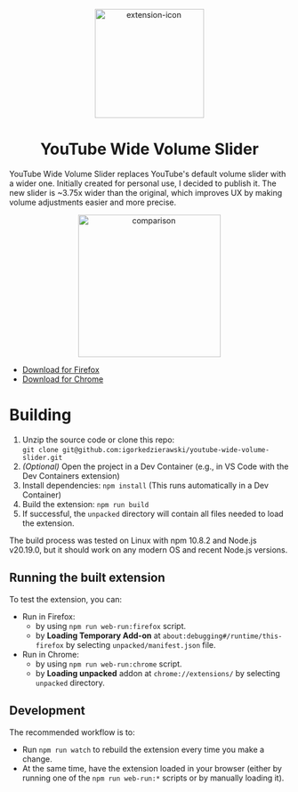 <p align="center">
  <img src="https://github.com/user-attachments/assets/cafa60da-59c1-4635-a34b-5368e989349e" alt="extension-icon" width="196">
</p>

<h1 align="center">YouTube Wide Volume Slider</h1>

YouTube Wide Volume Slider replaces YouTube's default volume slider with a wider one. Initially created for personal use, I decided to publish it. The new slider is ~3.75x wider than the original, which improves UX by making volume adjustments easier and more precise.

<p align="center">
  <img src="https://github.com/user-attachments/assets/3389646a-8f69-47b6-bfa8-7c78799b10b8" alt="comparison" width="256">
</p>

  - [Download for Firefox](https://addons.mozilla.org/en-US/firefox/addon/youtube-wide-volume-slider/)
  - [Download for Chrome](https://chromewebstore.google.com/detail/youtube-wide-volume-slide/bhfhbmnjfgbncfcahcinmnfokbjemkba/)

# Building

1. Unzip the source code or clone this repo:  
   `git clone git@github.com:igorkedzierawski/youtube-wide-volume-slider.git`
2. *(Optional)* Open the project in a Dev Container (e.g., in VS Code with the Dev Containers extension)
3. Install dependencies: `npm install` (This runs automatically in a Dev Container)
4. Build the extension: `npm run build`
5. If successful, the `unpacked` directory will contain all files needed to load the extension.

The build process was tested on Linux with npm 10.8.2 and Node.js v20.19.0, but it should work on any modern OS and recent Node.js versions.

## Running the built extension

To test the extension, you can:

- Run in Firefox:
  - by using `npm run web-run:firefox` script.
  - by **Loading Temporary Add-on** at `about:debugging#/runtime/this-firefox` by selecting `unpacked/manifest.json` file.
- Run in Chrome:
  - by using `npm run web-run:chrome` script.
  - by **Loading unpacked** addon at `chrome://extensions/` by selecting `unpacked` directory.

## Development

The recommended workflow is to:

- Run `npm run watch` to rebuild the extension every time you make a change.
- At the same time, have the extension loaded in your browser (either by running one of the `npm run web-run:*` scripts or by manually loading it).
